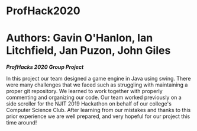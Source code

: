 # ProfHack2020

# Authors: Gavin O'Hanlon, Ian Litchfield, Jan Puzon, John Giles
***ProfHacks 2020 Group Project***

In this project our team designed a game engine in Java using swing. There were many challenges that we faced such as struggling with maintaining a proper git repository. We learned to work together with properly commenting and organizing our code. Our team worked previously on a side scroller for the NJIT 2019 Hackathon on behalf of our college's Computer Science Club. After learning from our mistakes and thanks to this prior experience we are well prepared, and very hopeful for our project this time around!
